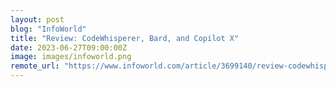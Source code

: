 ```yaml
---
layout: post
blog: "InfoWorld"
title: "Review: CodeWhisperer, Bard, and Copilot X"
date: 2023-06-27T09:00:00Z
image: images/infoworld.png
remote_url: "https://www.infoworld.com/article/3699140/review-codewhisperer-bard-and-copilot.html#tk.rss_applicationdevelopment"
---
```

